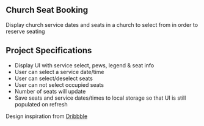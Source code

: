 ## Church Seat Booking

Display church service dates and seats in a church to select from in order to reserve seating

## Project Specifications

- Display UI with service select, pews, legend & seat info
- User can select a service date/time
- User can select/deselect seats
- User can not select occupied seats
- Number of seats will update
- Save seats and service dates/times to local storage so that UI is still populated on refresh

Design inspiration from [Dribbble](https://dribbble.com/shots/3628370-Movie-Seat-Booking)

